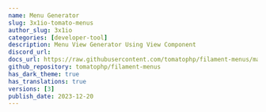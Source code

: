 ```yaml
---
name: Menu Generator
slug: 3x1io-tomato-menus
author_slug: 3x1io
categories: [developer-tool]
description: Menu View Generator Using View Component
discord_url: 
docs_url: https://raw.githubusercontent.com/tomatophp/filament-menus/master/README.md
github_repository: tomatophp/filament-menus
has_dark_theme: true
has_translations: true
versions: [3]
publish_date: 2023-12-20
---
```


